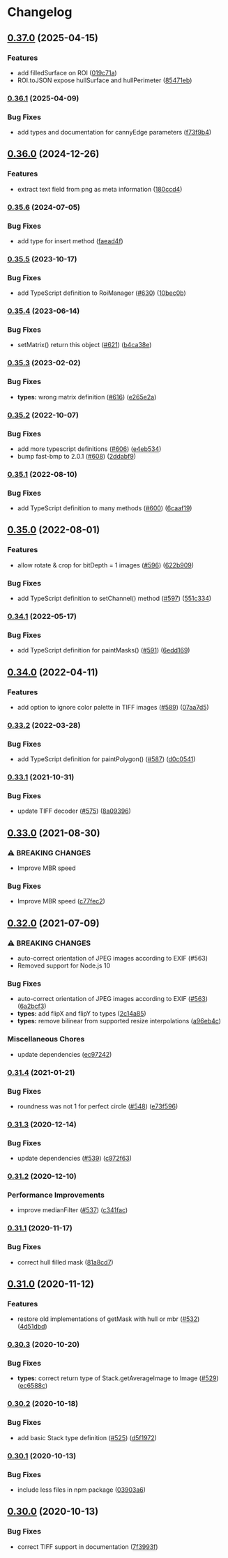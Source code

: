 # Changelog

## [0.37.0](https://www.github.com/image-js/image-js/compare/v0.36.1...v0.37.0) (2025-04-15)


### Features

* add filledSurface on ROI ([019c71a](https://www.github.com/image-js/image-js/commit/019c71ab2b64217564b3eae8fd731b80c743ff3c))
* ROI.toJSON expose hullSurface and hullPerimeter ([85471eb](https://www.github.com/image-js/image-js/commit/85471eb1318846a22563346680de9886e1c42bfc))

### [0.36.1](https://www.github.com/image-js/image-js/compare/v0.36.0...v0.36.1) (2025-04-09)


### Bug Fixes

* add types and documentation for cannyEdge parameters ([f73f9b4](https://www.github.com/image-js/image-js/commit/f73f9b4864029eae39f8dd3412d3991b84798fab))

## [0.36.0](https://www.github.com/image-js/image-js/compare/v0.35.6...v0.36.0) (2024-12-26)


### Features

* extract text field from png as meta information ([180ccd4](https://www.github.com/image-js/image-js/commit/180ccd40a833bc9279a29ba83d16a83e9e724427))

### [0.35.6](https://www.github.com/image-js/image-js/compare/v0.35.5...v0.35.6) (2024-07-05)


### Bug Fixes

* add type for insert method ([faead4f](https://github.com/image-js/image-js/commit/faead4f71c0eb640e65fa9f2b17b31b3cc51351b))

### [0.35.5](https://www.github.com/image-js/image-js/compare/v0.35.4...v0.35.5) (2023-10-17)


### Bug Fixes

* add TypeScript definition to RoiManager ([#630](https://www.github.com/image-js/image-js/issues/630)) ([10bec0b](https://www.github.com/image-js/image-js/commit/10bec0b4b4794cf8c9d8459ebf77380829fa814d))

### [0.35.4](https://www.github.com/image-js/image-js/compare/v0.35.3...v0.35.4) (2023-06-14)


### Bug Fixes

* setMatrix() return this object ([#621](https://www.github.com/image-js/image-js/issues/621)) ([b4ca38e](https://www.github.com/image-js/image-js/commit/b4ca38efd196f87147f2f14f670b7214ed18f9b5))

### [0.35.3](https://www.github.com/image-js/image-js/compare/v0.35.2...v0.35.3) (2023-02-02)


### Bug Fixes

* **types:** wrong matrix definition ([#616](https://www.github.com/image-js/image-js/issues/616)) ([e265e2a](https://www.github.com/image-js/image-js/commit/e265e2a38c835e8b09678e003426e128e7c951ae))

### [0.35.2](https://www.github.com/image-js/image-js/compare/v0.35.1...v0.35.2) (2022-10-07)


### Bug Fixes

* add more typescript definitions ([#606](https://www.github.com/image-js/image-js/issues/606)) ([e4eb534](https://www.github.com/image-js/image-js/commit/e4eb5341314a322cb6addec998fd24b21e0c2143))
* bump fast-bmp to 2.0.1 ([#608](https://www.github.com/image-js/image-js/issues/608)) ([2ddabf9](https://www.github.com/image-js/image-js/commit/2ddabf9a21824c094b30bc93849308a228007b19))

### [0.35.1](https://www.github.com/image-js/image-js/compare/v0.35.0...v0.35.1) (2022-08-10)


### Bug Fixes

* add TypeScript definition to many methods ([#600](https://www.github.com/image-js/image-js/issues/600)) ([6caaf19](https://www.github.com/image-js/image-js/commit/6caaf19f0651945f798def1a1193b5d1ccf4d9f0))

## [0.35.0](https://www.github.com/image-js/image-js/compare/v0.34.1...v0.35.0) (2022-08-01)


### Features

* allow rotate & crop for bitDepth = 1 images ([#596](https://www.github.com/image-js/image-js/issues/596)) ([622b909](https://www.github.com/image-js/image-js/commit/622b9093f17698dd18c3564773a59dd54d4e7f7e))


### Bug Fixes

* add TypeScript definition to setChannel() method ([#597](https://www.github.com/image-js/image-js/issues/597)) ([551c334](https://www.github.com/image-js/image-js/commit/551c334bdcd9f8ea2972c31197ee0847a14ead3b))

### [0.34.1](https://www.github.com/image-js/image-js/compare/v0.34.0...v0.34.1) (2022-05-17)


### Bug Fixes

* add TypeScript definition for paintMasks() ([#591](https://www.github.com/image-js/image-js/issues/591)) ([6edd169](https://www.github.com/image-js/image-js/commit/6edd169cf161b3658a89dfa7d193fb718cd3c25c))

## [0.34.0](https://www.github.com/image-js/image-js/compare/v0.33.2...v0.34.0) (2022-04-11)


### Features

* add option to ignore color palette in TIFF images ([#589](https://www.github.com/image-js/image-js/issues/589)) ([07aa7d5](https://www.github.com/image-js/image-js/commit/07aa7d591ca0f674fca83fbfef910e4e6243181e))

### [0.33.2](https://www.github.com/image-js/image-js/compare/v0.33.1...v0.33.2) (2022-03-28)


### Bug Fixes

* add TypeScript definition for paintPolygon() ([#587](https://www.github.com/image-js/image-js/issues/587)) ([d0c0541](https://www.github.com/image-js/image-js/commit/d0c054124ef38b0dea6a791780a6b83fda842ee8))

### [0.33.1](https://www.github.com/image-js/image-js/compare/v0.33.0...v0.33.1) (2021-10-31)


### Bug Fixes

* update TIFF decoder ([#575](https://www.github.com/image-js/image-js/issues/575)) ([8a09396](https://www.github.com/image-js/image-js/commit/8a0939620027957e41209549ffe595c7c3023a37))

## [0.33.0](https://www.github.com/image-js/image-js/compare/v0.32.0...v0.33.0) (2021-08-30)


### ⚠ BREAKING CHANGES

* Improve MBR speed

### Bug Fixes

* Improve MBR speed ([c77fec2](https://www.github.com/image-js/image-js/commit/c77fec2308bf7d1f23ddc352d21f4f53ee911c8d))

## [0.32.0](https://www.github.com/image-js/image-js/compare/v0.31.4...v0.32.0) (2021-07-09)


### ⚠ BREAKING CHANGES

* auto-correct orientation of JPEG images according to EXIF (#563)
* Removed support for Node.js 10

### Bug Fixes

* auto-correct orientation of JPEG images according to EXIF ([#563](https://www.github.com/image-js/image-js/issues/563)) ([6a2bcf3](https://www.github.com/image-js/image-js/commit/6a2bcf3d479cf4ea700785a17fa4488892a3e448))
* **types:** add flipX and flipY to types ([2c14a85](https://www.github.com/image-js/image-js/commit/2c14a8510f4958f0c39c048300a9b4596f6268ee))
* **types:** remove bilinear from supported resize interpolations ([a96eb4c](https://www.github.com/image-js/image-js/commit/a96eb4c40867b715a4411e85fe13dff005179f5d))


### Miscellaneous Chores

* update dependencies ([ec97242](https://www.github.com/image-js/image-js/commit/ec972424fa6b1e34a65898d0dd4e179d7da0bb0b))

### [0.31.4](https://www.github.com/image-js/image-js/compare/v0.31.3...v0.31.4) (2021-01-21)


### Bug Fixes

* roundness was not 1 for perfect circle ([#548](https://www.github.com/image-js/image-js/issues/548)) ([e73f596](https://www.github.com/image-js/image-js/commit/e73f59606218f274bbace969ae48af3bbe1d8b2a))

### [0.31.3](https://www.github.com/image-js/image-js/compare/v0.31.2...v0.31.3) (2020-12-14)


### Bug Fixes

* update dependencies ([#539](https://www.github.com/image-js/image-js/issues/539)) ([c972f63](https://www.github.com/image-js/image-js/commit/c972f63a181706c65ea144ec1e6a6edf92deba5a))

### [0.31.2](https://www.github.com/image-js/image-js/compare/v0.31.1...v0.31.2) (2020-12-10)


### Performance Improvements

* improve medianFilter ([#537](https://www.github.com/image-js/image-js/issues/537)) ([c341fac](https://www.github.com/image-js/image-js/commit/c341facf65745641510b5c53d1c00e6b3c69697e))

### [0.31.1](https://www.github.com/image-js/image-js/compare/v0.31.0...v0.31.1) (2020-11-17)


### Bug Fixes

* correct hull filled mask ([81a8cd7](https://www.github.com/image-js/image-js/commit/81a8cd713add86fdb46f78024dacc343880d71cd))

## [0.31.0](https://www.github.com/image-js/image-js/compare/v0.30.3...v0.31.0) (2020-11-12)


### Features

* restore old implementations of getMask with hull or mbr ([#532](https://www.github.com/image-js/image-js/issues/532)) ([4d51dbd](https://www.github.com/image-js/image-js/commit/4d51dbd7baffc4cc32d625b2912e4fbdabdf13a0))

### [0.30.3](https://www.github.com/image-js/image-js/compare/v0.30.2...v0.30.3) (2020-10-20)


### Bug Fixes

* **types:** correct return type of Stack.getAverageImage to Image ([#529](https://www.github.com/image-js/image-js/issues/529)) ([ec6588c](https://www.github.com/image-js/image-js/commit/ec6588c2b0152bd865013ffe6fb3e5668c83cae3))

### [0.30.2](https://www.github.com/image-js/image-js/compare/v0.30.1...v0.30.2) (2020-10-18)


### Bug Fixes

* add basic Stack type definition ([#525](https://www.github.com/image-js/image-js/issues/525)) ([d5f1972](https://www.github.com/image-js/image-js/commit/d5f1972fc1f39b506882f46b7c6c7722157bfd4c))

### [0.30.1](https://www.github.com/image-js/image-js/compare/v0.30.0...v0.30.1) (2020-10-13)


### Bug Fixes

* include less files in npm package ([03903a6](https://www.github.com/image-js/image-js/commit/03903a692a3f4801d44d8d017fced52f218d0369))

## [0.30.0](https://www.github.com/image-js/image-js/compare/v0.29.0...v0.30.0) (2020-10-13)


### Bug Fixes

* correct TIFF support in documentation ([7f3993f](https://www.github.com/image-js/image-js/commit/7f3993f189fe8adb32467b9c8522273778392871))
